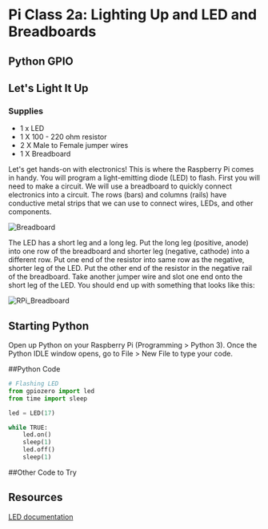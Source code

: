 # Pi Class 2a: Lighting Up and LED and Breadboards
## Python GPIO

## Let's Light It Up
### Supplies
- 1 x LED
- 1 X 100 - 220 ohm resistor
- 2 X Male to Female jumper wires
- 1 X Breadboard

Let's get hands-on with electronics! This is where the Raspberry Pi comes in handy. You will program a light-emitting diode (LED) to flash. First you will need to make a circuit.
We will use a breadboard to quickly connect electronics into a circuit. The rows (bars) and columns (rails) have conductive metal strips that we can use to connect wires, LEDs, and other components.

![Breadboard](https://image.ibb.co/iepjSw/Screen_Shot_2017_12_07_at_10_01_07_AM.png)

The LED has a short leg and a long leg. Put the long leg (positive, anode) into one row of the breadboard and shorter leg (negative, cathode) into a different row. Put one end of the resistor into same row as the negative, shorter leg of the LED. Put the other end of the resistor in the negative rail of the breadboard. Take another jumper wire and slot one end onto the short leg of the LED. You should end up with something that looks like this:

![RPi_Breadboard](https://image.ibb.co/dhBW7w/RPi_LED_bb2.png)

## Starting Python 
Open up Python on your Raspberry Pi (Programming > Python 3). Once the Python IDLE window opens, go to File > New File to type your code.

##Python Code

```python
# Flashing LED
from gpiozero import led
from time import sleep

led = LED(17)

while TRUE:
	led.on()
	sleep(1)
	led.off()
	sleep(1)


```
##Other Code to Try


## Resources
[LED documentation](https://gpiozero.readthedocs.io)
